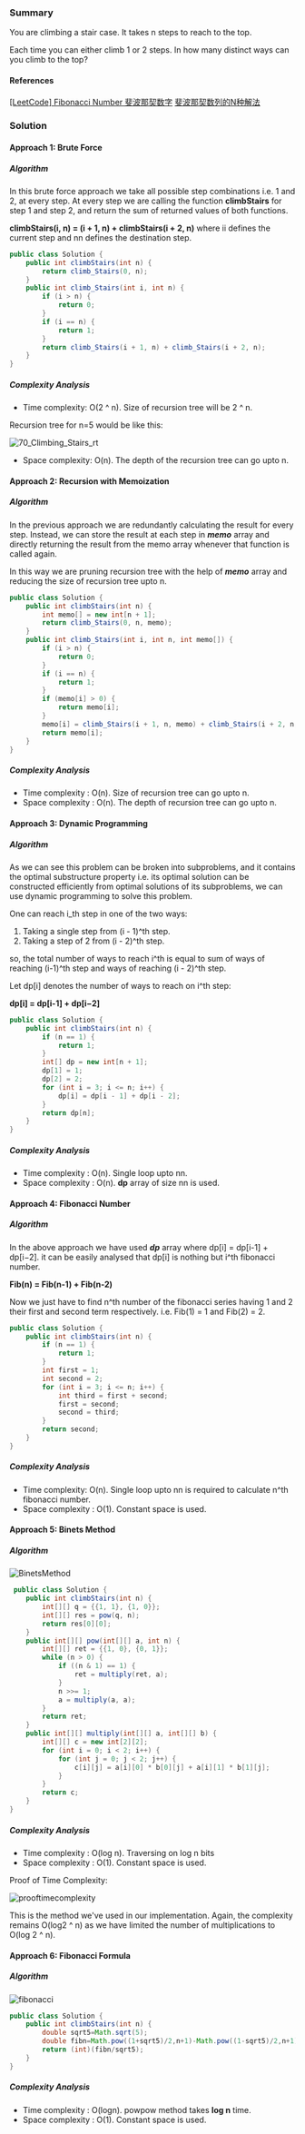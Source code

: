 ### Summary
You are climbing a stair case. It takes n steps to reach to the top.

Each time you can either climb 1 or 2 steps. In how many distinct ways can you climb to the top?

#### References
[[LeetCode] Fibonacci Number 斐波那契数字](https://www.cnblogs.com/grandyang/p/10306787.html)
[斐波那契数列的N种解法](https://zhuanlan.zhihu.com/p/74751385)


### Solution
#### Approach 1: Brute Force
##### Algorithm
In this brute force approach we take all possible step combinations i.e. 1 and 2, at every step. At every step we are calling the function
**climbStairs** for step 1 and step 2, and return the sum of returned values of both functions.

**climbStairs(i, n) = (i + 1, n) + climbStairs(i + 2, n)**
where ii defines the current step and nn defines the destination step.
```java
public class Solution {
    public int climbStairs(int n) {
        return climb_Stairs(0, n);
    }
    public int climb_Stairs(int i, int n) {
        if (i > n) {
            return 0;
        }
        if (i == n) {
            return 1;
        }
        return climb_Stairs(i + 1, n) + climb_Stairs(i + 2, n);
    }
}
```

##### Complexity Analysis
* Time complexity: O(2 ^ n). Size of recursion tree will be 2 ^ n.

Recursion tree for n=5 would be like this:

![70_Climbing_Stairs_rt](./img/70_Climbing_Stairs_rt.jpg)

* Space complexity: O(n). The depth of the recursion tree can go upto n.

#### Approach 2: Recursion with Memoization
##### Algorithm

In the previous approach we are redundantly calculating the result for every step. 
Instead, we can store the result at each step in **_memo_** array and directly returning the result from the memo array whenever that function is called again.

In this way we are pruning recursion tree with the help of **_memo_** array and reducing the size of recursion tree upto n.

```java
public class Solution {
    public int climbStairs(int n) {
        int memo[] = new int[n + 1];
        return climb_Stairs(0, n, memo);
    }
    public int climb_Stairs(int i, int n, int memo[]) {
        if (i > n) {
            return 0;
        }
        if (i == n) {
            return 1;
        }
        if (memo[i] > 0) {
            return memo[i];
        }
        memo[i] = climb_Stairs(i + 1, n, memo) + climb_Stairs(i + 2, n, memo);
        return memo[i];
    }
}
```

##### Complexity Analysis
* Time complexity : O(n). Size of recursion tree can go upto n.
* Space complexity : O(n). The depth of recursion tree can go upto n.


#### Approach 3: Dynamic Programming
##### Algorithm
As we can see this problem can be broken into subproblems, and it contains the optimal substructure property i.e. its optimal solution can be constructed efficiently from optimal solutions of its subproblems, we can use dynamic programming to solve this problem.

One can reach i_th step in one of the two ways:
1. Taking a single step from (i - 1)^th step.
2. Taking a step of 2 from (i - 2)^th step.

so, the total number of ways to reach i^th is equal to sum of ways of reaching (i-1)^th step and ways of reaching (i - 2)^th step.

Let dp[i] denotes the number of ways to reach on i^th step:

**dp[i] = dp[i-1] + dp[i−2]**


```java
public class Solution {
    public int climbStairs(int n) {
        if (n == 1) {
            return 1;
        }
        int[] dp = new int[n + 1];
        dp[1] = 1;
        dp[2] = 2;
        for (int i = 3; i <= n; i++) {
            dp[i] = dp[i - 1] + dp[i - 2];
        }
        return dp[n];
    }
}
```
##### Complexity Analysis

* Time complexity : O(n). Single loop upto nn.
* Space complexity : O(n). **dp** array of size nn is used.

#### Approach 4: Fibonacci Number
##### Algorithm

In the above approach we have used **_dp_** array where dp[i] = dp[i-1] + dp[i−2]. 
it can be easily analysed that dp[i] is nothing but i^th fibonacci number.

**Fib(n) = Fib(n-1) + Fib(n-2)**

Now we just have to find n^th number of the fibonacci series having 1 and 2 their first and second term respectively.
i.e. Fib(1) = 1 and Fib(2) = 2.

```java
public class Solution {
    public int climbStairs(int n) {
        if (n == 1) {
            return 1;
        }
        int first = 1;
        int second = 2;
        for (int i = 3; i <= n; i++) {
            int third = first + second;
            first = second;
            second = third;
        }
        return second;
    }
}
```

##### Complexity Analysis

* Time complexity: O(n). Single loop upto nn is required to calculate n^th fibonacci number.
* Space complexity : O(1). Constant space is used.

#### Approach 5: Binets Method
##### Algorithm

![BinetsMethod](./img/BinetsMethod.png)

```java
 public class Solution {
    public int climbStairs(int n) {
        int[][] q = {{1, 1}, {1, 0}};
        int[][] res = pow(q, n);
        return res[0][0];
    }
    public int[][] pow(int[][] a, int n) {
        int[][] ret = {{1, 0}, {0, 1}};
        while (n > 0) {
            if ((n & 1) == 1) {
                ret = multiply(ret, a);
            }
            n >>= 1;
            a = multiply(a, a);
        }
        return ret;
    }
    public int[][] multiply(int[][] a, int[][] b) {
        int[][] c = new int[2][2];
        for (int i = 0; i < 2; i++) {
            for (int j = 0; j < 2; j++) {
                c[i][j] = a[i][0] * b[0][j] + a[i][1] * b[1][j];
            }
        }
        return c;
    }
}
```
##### Complexity Analysis
* Time complexity : O(log n). Traversing on log n bits
* Space complexity : O(1). Constant space is used.

Proof of Time Complexity:

![prooftimecomplexity](./img/prooftimecomplexity.png)

This is the method we've used in our implementation. Again, the complexity remains O(log2 ^ n) as we have limited the number of multiplications to O(log 2 ^ n).


#### Approach 6: Fibonacci Formula
##### Algorithm
![fibonacci](./img/fibonacci.png)

```java
public class Solution {
    public int climbStairs(int n) {
        double sqrt5=Math.sqrt(5);
        double fibn=Math.pow((1+sqrt5)/2,n+1)-Math.pow((1-sqrt5)/2,n+1);
        return (int)(fibn/sqrt5);
    }
}
```

##### Complexity Analysis
* Time complexity : O(logn). powpow method takes **log n** time.
* Space complexity : O(1). Constant space is used.
